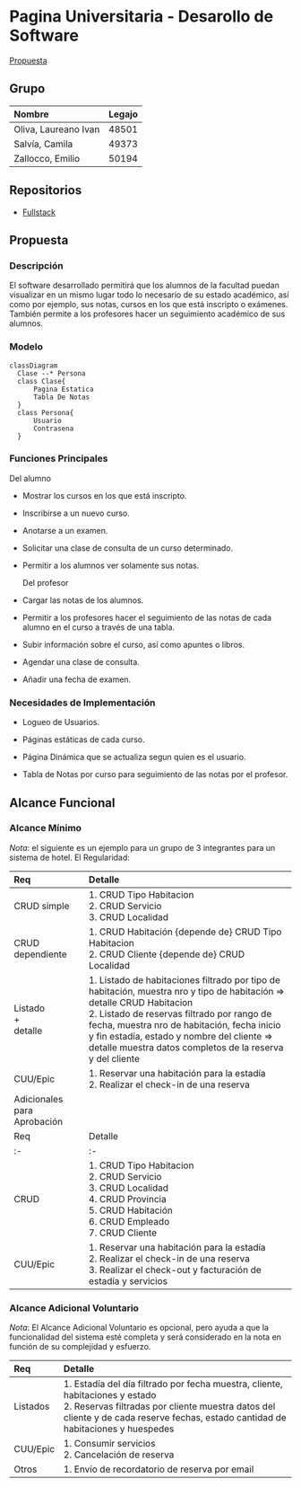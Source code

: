 # Pagina Universitaria - Desarollo de Software
[Propuesta](#propuesta)


## Grupo
|Nombre|Legajo|
|:-|:-|
|Oliva, Laureano Ivan|48501|
|Salvía, Camila|49373|
|Zallocco, Emilio|50194|             

## Repositorios
* [Fullstack](https://github.com/camila-salvia/pagina-universitaria-dsw)

## Propuesta
### Descripción
  El software desarrollado permitirá que los alumnos de la facultad puedan visualizar en un mismo lugar todo lo necesario de su estado académico, así como por ejemplo, sus notas, cursos en los que está inscripto o exámenes. También permite a los profesores hacer un seguimiento académico de sus alumnos.
### Modelo

```mermaid
classDiagram
  Clase --* Persona
  class Clase{
      Pagina Estatica
      Tabla De Notas
  }
  class Persona{
      Usuario
      Contrasena
  }
```
### Funciones Principales

  Del alumno

- Mostrar los cursos en los que está inscripto.

- Inscribirse a un nuevo curso.

- Anotarse a un examen.

- Solicitar una clase de consulta de un curso determinado.

- Permitir a los alumnos ver solamente sus notas.
  
  Del profesor

- Cargar las notas de los alumnos.

- Permitir a los profesores hacer el seguimiento de las notas de cada alumno en el curso a través de una tabla.

- Subir información sobre el curso, así como apuntes o libros.

- Agendar una clase de consulta.

- Añadir una fecha de examen.
  
### Necesidades de Implementación

- Logueo de Usuarios.

- Páginas estáticas de cada curso.

- Página Dinámica que se actualiza segun quien es el usuario.

- Tabla de Notas por curso para seguimiento de las notas por el profesor.

## Alcance Funcional

### Alcance Mínimo

  *Nota*: el siguiente es un ejemplo para un grupo de 3 integrantes para un sistema de hotel. El 
  Regularidad:

| Req                         | Detalle                                                                                                                                                                                                                                                                                                                           |
|:--------------------------- |:--------------------------------------------------------------------------------------------------------------------------------------------------------------------------------------------------------------------------------------------------------------------------------------------------------------------------------- |
| CRUD simple                 | 1. CRUD Tipo Habitacion<br>2. CRUD Servicio<br>3. CRUD Localidad                                                                                                                                                                                                                                                                  |
| CRUD dependiente            | 1. CRUD Habitación {depende de} CRUD Tipo Habitacion<br>2. CRUD Cliente {depende de} CRUD Localidad                                                                                                                                                                                                                               |
| Listado<br>+<br>detalle     | 1. Listado de habitaciones filtrado por tipo de habitación, muestra nro y tipo de habitación => detalle CRUD Habitacion<br> 2. Listado de reservas filtrado por rango de fecha, muestra nro de habitación, fecha inicio y fin estadía, estado y nombre del cliente => detalle muestra datos completos de la reserva y del cliente |
| CUU/Epic                    | 1. Reservar una habitación para la estadía<br>2. Realizar el check-in de una reserva                                                                                                                                                                                                                                              |
| Adicionales para Aprobación |                                                                                                                                                                                                                                                                                                                                   |
| Req                         | Detalle                                                                                                                                                                                                                                                                                                                           |
| :-                          | :-                                                                                                                                                                                                                                                                                                                                |
| CRUD                        | 1. CRUD Tipo Habitacion<br>2. CRUD Servicio<br>3. CRUD Localidad<br>4. CRUD Provincia<br>5. CRUD Habitación<br>6. CRUD Empleado<br>7. CRUD Cliente                                                                                                                                                                                |
| CUU/Epic                    | 1. Reservar una habitación para la estadía<br>2. Realizar el check-in de una reserva<br>3. Realizar el check-out y facturación de estadía y servicios                                                                                                                                                                             |

### Alcance Adicional Voluntario

  *Nota*: El Alcance Adicional Voluntario es opcional, pero ayuda a que la funcionalidad del sistema esté completa y será considerado en la nota en función de su complejidad y esfuerzo.

| Req      | Detalle                                                                                                                                                                                                             |
|:-------- |:------------------------------------------------------------------------------------------------------------------------------------------------------------------------------------------------------------------- |
| Listados | 1. Estadía del día filtrado por fecha muestra, cliente, habitaciones y estado <br>2. Reservas filtradas por cliente muestra datos del cliente y de cada reserve fechas, estado cantidad de habitaciones y huespedes |
| CUU/Epic | 1. Consumir servicios<br>2. Cancelación de reserva                                                                                                                                                                  |
| Otros    | 1. Envío de recordatorio de reserva por email                                                                                                                                                                       |

  
